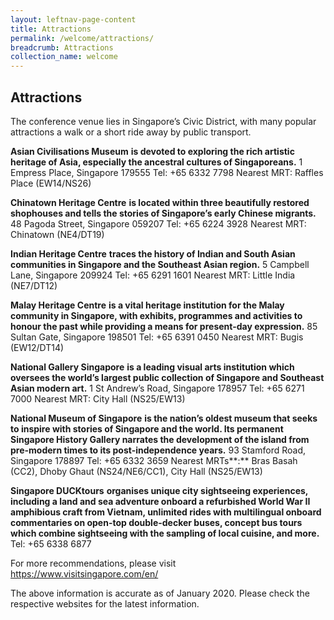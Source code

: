 ```yaml
---
layout: leftnav-page-content
title: Attractions
permalink: /welcome/attractions/
breadcrumb: Attractions
collection_name: welcome
---
```


## Attractions

The conference venue lies in Singapore’s Civic District, with many popular attractions a walk or a short ride away by public transport.

**Asian Civilisations Museum** **is devoted to exploring the rich artistic heritage of Asia, especially the ancestral cultures of Singaporeans.** 
 1 Empress Place, Singapore 179555
 Tel: +65 6332 7798
 Nearest MRT: Raffles Place (EW14/NS26)



**Chinatown Heritage Centre** **is located within three beautifully restored shophouses and tells the stories of Singapore’s early Chinese migrants.**
 48 Pagoda Street, Singapore 059207
 Tel: +65 6224 3928
 Nearest MRT: Chinatown (NE4/DT19)



**Indian Heritage Centre** **traces the history of Indian and South Asian communities in Singapore and the Southeast Asian region.**
 5 Campbell Lane, Singapore 209924
 Tel: +65 6291 1601
 Nearest MRT: Little India (NE7/DT12)



**Malay Heritage Centre** **is a vital heritage institution for the Malay community in Singapore, with exhibits, programmes and activities to honour the past while providing a means for present-day expression.**
 85 Sultan Gate, Singapore 198501
 Tel: +65 6391 0450
 Nearest MRT: Bugis (EW12/DT14)



**National Gallery Singapore** **is a leading visual arts institution which oversees the world’s largest public collection of Singapore and Southeast Asian modern art.**
 1 St Andrew’s Road, Singapore 178957
 Tel: +65 6271 7000
 Nearest MRT: City Hall (NS25/EW13)



**National Museum of Singapore** **is the nation’s oldest museum that seeks to inspire with stories of Singapore and the world. Its permanent Singapore History Gallery narrates the development of the island from pre-modern times to its post-independence years.**
 93 Stamford Road, Singapore 178897
 Tel: +65 6332 3659 Nearest MRTs**:** Bras Basah (CC2), Dhoby Ghaut (NS24/NE6/CC1), City Hall (NS25/EW13)



**Singapore DUCKtours** **organises unique city sightseeing experiences, including a land and sea adventure onboard a refurbished World War II amphibious craft from Vietnam, unlimited rides with multilingual onboard commentaries on open-top double-decker buses, concept bus tours which combine sightseeing with the sampling of local cuisine, and more.** Tel: +65 6338 6877



For more recommendations, please visit <https://www.visitsingapore.com/en/>

The above information is accurate as of January 2020. Please check the respective websites for the latest information.